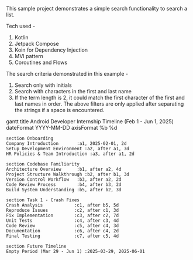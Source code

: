 This sample project demonstrates a simple search functionality to search a list.

Tech used - 
1) Kotlin
2) Jetpack Compose
3) Koin for Dependency Injection
4) MVI pattern
5) Coroutines and Flows

The search criteria demonstrated in this example - 

1) Search only with initials
2) Search with characters in the first and last name
3) If the term length is 2, it could match the first character of the first and last names in order.
The above filters are only applied after separating the strings if a space is encountered.

gantt
    title Android Developer Internship Timeline (Feb 1 - Jun 1, 2025)
    dateFormat  YYYY-MM-DD
    axisFormat %b %d
    
    section Onboarding
    Company Introduction       :a1, 2025-02-01, 2d
    Setup Development Environment :a2, after a1, 3d
    HR Policies & Team Introduction :a3, after a1, 2d
    
    section Codebase Familiarity
    Architecture Overview      :b1, after a2, 4d
    Project Structure Walkthrough :b2, after b1, 3d
    Version Control Workflow   :b3, after a2, 2d
    Code Review Process        :b4, after b3, 2d
    Build System Understanding :b5, after b2, 3d
    
    section Task 1 - Crash Fixes
    Crash Analysis            :c1, after b5, 5d
    Reproduce Issues          :c2, after c1, 3d
    Fix Implementation        :c3, after c2, 7d
    Unit Tests                :c4, after c3, 4d
    Code Review               :c5, after c4, 3d
    Documentation             :c6, after c4, 2d
    Final Testing             :c7, after c5, 4d
    
    section Future Timeline
    Empty Period (Mar 29 - Jun 1) :2025-03-29, 2025-06-01

